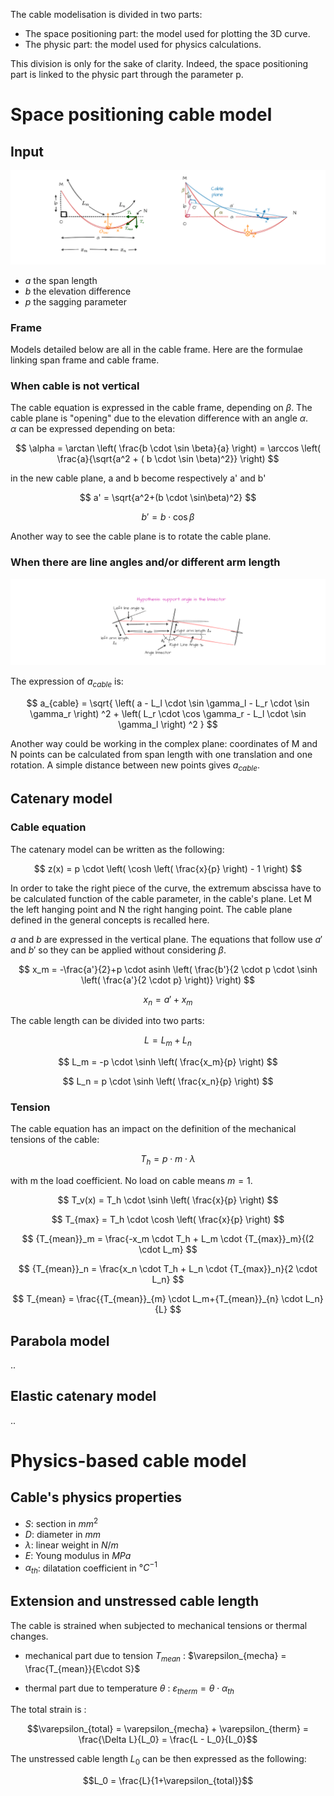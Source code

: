The cable modelisation is divided in two parts:  

- The space positioning part: the model used for plotting the 3D curve.
- The physic part: the model used for physics calculations.

This division is only for the sake of clarity. Indeed, the space positioning part is linked to the physic part through the parameter p.

# Space positioning cable model

## Input 

![Image not available](./assets/cable_plane.drawio.png "Cable plane image")

- $a$ the span length
- $b$ the elevation difference
- $p$ the sagging parameter

### Frame

Models detailed below are all in the cable frame. Here are the formulae linking span frame and cable frame.

### When cable is not vertical 

The cable equation is expressed in the cable frame, depending on $\beta$. 
The cable plane is "opening" due to the elevation difference with an angle $\alpha$.  
$\alpha$ can be expressed depending on beta:

$$
    \alpha = \arctan \left( \frac{b \cdot \sin \beta}{a} \right) = \arccos \left( \frac{a}{\sqrt{a^2 + ( b \cdot \sin \beta)^2}} \right)
$$

in the new cable plane, a and b become respectively a' and b'

$$
    a' = \sqrt{a^2+(b \cdot \sin\beta)^2} 
$$

$$
    b' = b \cdot \cos \beta
$$  

Another way to see the cable plane is to rotate the cable plane.


### When there are line angles and/or different arm length

![Image not available](./assets/angle_line.drawio.png "span length when angle line and arm length are changing")

The expression of $a_{cable}$ is:

$$
    a_{cable} = \sqrt{ \left( a - L_l \cdot \sin \gamma_l - L_r \cdot \sin \gamma_r \right) ^2 + \left( L_r \cdot \cos \gamma_r - L_l \cdot \sin \gamma_l \right) ^2 }
$$

Another way could be working in the complex plane: coordinates of M and N points can be calculated from span length with one translation and one rotation. A simple distance between new points gives $a_{cable}$.

## Catenary model

### Cable equation

The catenary model can be written as the following:

$$
    z(x) = p \cdot \left( \cosh \left( \frac{x}{p} \right) - 1 \right)
$$

In order to take the right piece of the curve, the extremum abscissa have to be calculated function of the cable parameter, in the cable's plane.
Let M the left hanging point and N the right hanging point. The cable plane defined in the general concepts is recalled here. 

$a$ and $b$ are expressed in the vertical plane. The equations that follow use $a'$ and $b'$ so they can be applied without considering $\beta$.

$$
    x_m = -\frac{a'}{2}+p \cdot asinh \left( \frac{b'}{2 \cdot p \cdot \sinh⁡ \left( \frac{a'}{2 \cdot p} \right)}  \right)
$$

$$
    x_n = a' + x_m
$$

The cable length can be divided into two parts:

$$
    L = L_m + L_n
$$

$$
    L_m = -p \cdot \sinh \left( \frac{x_m}{p} \right)
$$

$$
    L_n = p \cdot \sinh \left( \frac{x_n}{p} \right)
$$



### Tension

The cable equation has an impact on the definition of the mechanical tensions of the cable:

$$T_h = p \cdot m \cdot \lambda$$

with m the load coefficient. No load on cable means $m = 1$.

$$
    T_v(x) = T_h \cdot \sinh \left( \frac{x}{p} \right)
$$

$$
    T_{max} = T_h \cdot \cosh⁡ \left( \frac{x}{p} \right)
$$

$$
    {T_{mean}}_m = \frac{-x_m \cdot T_h + L_m \cdot {T_{max}}_m}{(2 \cdot L_m}
$$

$$
    {T_{mean}}_n = \frac{x_n \cdot T_h + L_n \cdot {T_{max}}_n}{2 \cdot L_n}
$$

$$
    T_{mean} = \frac{{T_{mean}}_{m} \cdot L_m+{T_{mean}}_{n} \cdot L_n}{L}
$$

## Parabola model
..

## Elastic catenary model
..


# Physics-based cable model

## Cable's physics properties

- $S$: section in $mm^2$
- $D$: diameter in $mm$
- $\lambda$: linear weight in $N/m$
- $E$: Young modulus in $MPa$
- $\alpha_{th}$: dilatation coefficient in $°C^{-1}$



## Extension and unstressed cable length

The cable is strained when subjected to mechanical tensions or thermal changes.

- mechanical part due to tension $T_{mean}$ :
$\varepsilon_{mecha} = \frac{T_{mean}}{E\cdot S}$

- thermal part due to temperature $\theta$ :
$\varepsilon_{therm} = \theta \cdot \alpha_{th}$

The total strain is : 

$$\varepsilon_{total} = \varepsilon_{mecha} + \varepsilon_{therm} = \frac{\Delta L}{L_0} = \frac{L - L_0}{L_0}$$

The unstressed cable length $L_0$ can be then expressed as the following: 

$$L_0 = \frac{L}{1+\varepsilon_{total}}$$


